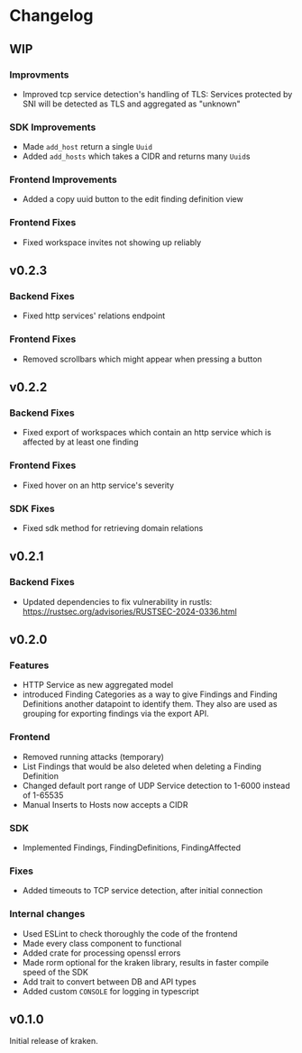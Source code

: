 # Changelog

## WIP

### Improvments

- Improved tcp service detection's handling of TLS:
    Services protected by SNI will be detected as TLS and aggregated as "unknown"

### SDK Improvements

- Made `add_host` return a single `Uuid`
- Added `add_hosts` which takes a CIDR and returns many `Uuid`s

### Frontend Improvements

- Added a copy uuid button to the edit finding definition view

### Frontend Fixes

- Fixed workspace invites not showing up reliably

## v0.2.3

### Backend Fixes

- Fixed http services' relations endpoint

### Frontend Fixes

- Removed scrollbars which might appear when pressing a button

## v0.2.2

### Backend Fixes

- Fixed export of workspaces which contain an http service which is affected by
  at least one finding

### Frontend Fixes

- Fixed hover on an http service's severity

### SDK Fixes

- Fixed sdk method for retrieving domain relations

## v0.2.1

### Backend Fixes

- Updated dependencies to fix vulnerability in rustls:
    https://rustsec.org/advisories/RUSTSEC-2024-0336.html

## v0.2.0

### Features

- HTTP Service as new aggregated model
- introduced Finding Categories as a way to give Findings and Finding Definitions another datapoint
  to identify them. They also are used as grouping for exporting findings via the export API.

### Frontend

- Removed running attacks (temporary)
- List Findings that would be also deleted when deleting a Finding Definition
- Changed default port range of UDP Service detection to 1-6000 instead of 1-65535
- Manual Inserts to Hosts now accepts a CIDR

### SDK

- Implemented Findings, FindingDefinitions, FindingAffected

### Fixes

- Added timeouts to TCP service detection, after initial connection

### Internal changes

- Used ESLint to check thoroughly the code of the frontend
- Made every class component to functional
- Added crate for processing openssl errors
- Made rorm optional for the kraken library, results in faster compile speed of the SDK
- Add trait to convert between DB and API types
- Added custom `CONSOLE` for logging in typescript

## v0.1.0

Initial release of kraken.
